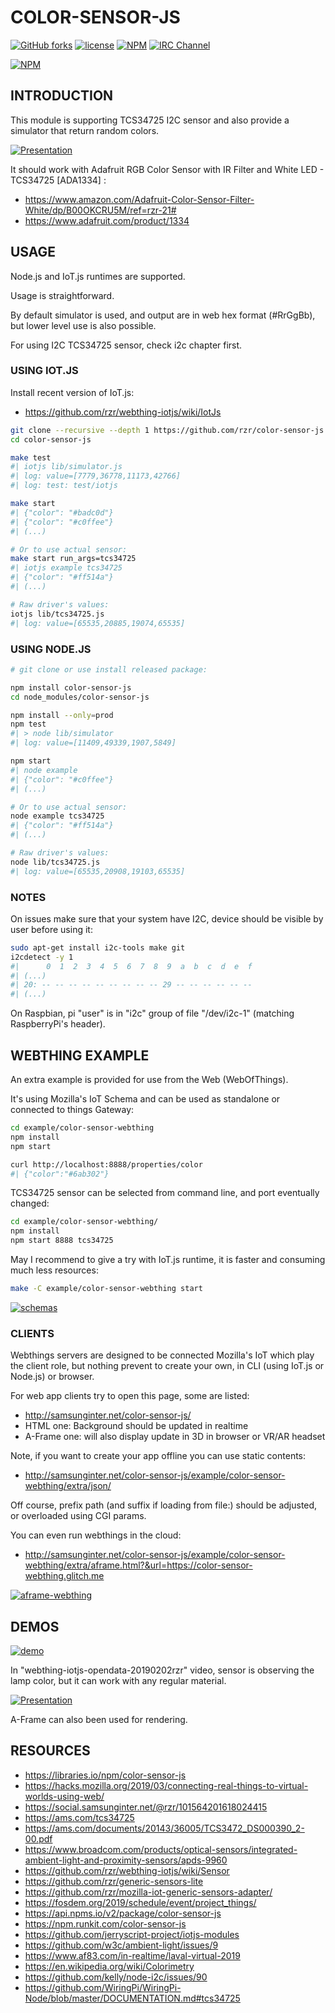 # COLOR-SENSOR-JS #

[![GitHub forks](https://img.shields.io/github/forks/rzr/color-sensor-js.svg?style=social&label=Fork&maxAge=2592000)](https://GitHub.com/rzr/color-sensor-js/network/)
[![license](https://img.shields.io/badge/license-Apache-2.0.svg)](LICENSE)
[![NPM](https://img.shields.io/npm/v/color-sensor-js.svg)](https://www.npmjs.com/package/color-sensor-js)
[![IRC Channel](https://img.shields.io/badge/chat-on%20freenode-brightgreen.svg)](https://kiwiirc.com/client/irc.freenode.net/#tizen)

[![NPM](https://nodei.co/npm/color-sensor-js.png)](https://npmjs.org/package/color-sensor-js)

## INTRODUCTION ##

This module is supporting TCS34725 I2C sensor
and also provide a simulator that return random colors.

[![Presentation](
https://camo.githubusercontent.com/a31c09f76b5309cc7fbf0122a271913a5c9d91a3/68747470733a2f2f696d6167652e736c696465736861726563646e2e636f6d2f776f7478722d3230313930333230727a722d3139303332313133333434362f39352f776f7478723230313930333230727a722d312d3633382e6a7067#./file/wotxr-20190320rzr.jpg
)](
http://www.slideshare.net/slideshow/embed_code/key/cPtJI8DNhzpE4#wotxr-20190320rzr
"WoTxR")

It should work with Adafruit RGB Color Sensor
with IR Filter and White LED - TCS34725 [ADA1334] :

* <https://www.amazon.com/Adafruit-Color-Sensor-Filter-White/dp/B00OKCRU5M/ref=rzr-21#>
* <https://www.adafruit.com/product/1334>

## USAGE ##

Node.js and IoT.js runtimes are supported.

Usage is straightforward.

By default simulator is used, and output are in web hex format (#RrGgBb),
but lower level use is also possible.

For using I2C TCS34725 sensor, check i2c chapter first.

### USING IOT.JS ###

Install recent version of IoT.js:

* <https://github.com/rzr/webthing-iotjs/wiki/IotJs>

```sh
git clone --recursive --depth 1 https://github.com/rzr/color-sensor-js
cd color-sensor-js

make test
#| iotjs lib/simulator.js
#| log: value=[7779,36778,11173,42766]
#| log: test: test/iotjs

make start
#| {"color": "#badc0d"}
#| {"color": "#c0ffee"}
#| (...)

# Or to use actual sensor:
make start run_args=tcs34725
#| iotjs example tcs34725
#| {"color": "#ff514a"}
#| (...)

# Raw driver's values:
iotjs lib/tcs34725.js
#| log: value=[65535,20885,19074,65535]

```

### USING NODE.JS ###

```sh
# git clone or use install released package:

npm install color-sensor-js
cd node_modules/color-sensor-js

npm install --only=prod
npm test
#| > node lib/simulator
#| log: value=[11409,49339,1907,5849]

npm start
#| node example
#| {"color": "#c0ffee"}
#| (...)

# Or to use actual sensor:
node example tcs34725
#| {"color": "#ff514a"}
#| (...)

# Raw driver's values:
node lib/tcs34725.js
#| log: value=[65535,20908,19103,65535]
```

### NOTES ###

On issues make sure that your system have I2C,
device should be visible by user before using it:

```sh
sudo apt-get install i2c-tools make git
i2cdetect -y 1
#|      0  1  2  3  4  5  6  7  8  9  a  b  c  d  e  f
#| (...)
#| 20: -- -- -- -- -- -- -- -- -- 29 -- -- -- -- -- --
#| (...)
```

On Raspbian, pi "user" is in "i2c" group of file "/dev/i2c-1"
(matching RaspberryPi's header).

## WEBTHING EXAMPLE ##

An extra example is provided for use from the Web (WebOfThings).

It's using Mozilla's IoT Schema and can be used as standalone
or connected to things Gateway:

```sh
cd example/color-sensor-webthing
npm install
npm start

curl http://localhost:8888/properties/color
#| {"color":"#6ab302"}
```

TCS34725 sensor can be selected from command line, and port eventually changed:

```sh
cd example/color-sensor-webthing/
npm install
npm start 8888 tcs34725
```

May I recommend to give a try with IoT.js runtime,
it is faster and consuming much less resources:

```sh
make -C example/color-sensor-webthing start
```

[![schemas](
http://image.slidesharecdn.com/iot-javascript-2019-fosdem-190206130525/95/iotjavascript2019fosdem-26-638.jpg
)](
https://www.slideshare.net/rzrfreefr/iotjavascript2019fosdem/26
"Schema")

### CLIENTS ###

Webthings servers are designed to be connected Mozilla's IoT
which play the client role, but nothing prevent to create your own,
in CLI (using IoT.js or Node.js) or browser.

For web app clients try to open this page, some are listed:

* <http://samsunginter.net/color-sensor-js/>
* HTML one: Background should be updated in realtime
* A-Frame one: will also display update in 3D in browser or VR/AR headset

Note, if you want to create your app offline you can use static contents:

* <http://samsunginter.net/color-sensor-js/example/color-sensor-webthing/extra/json/>

Off course, prefix path (and suffix if loading from file:) should be adjusted,
or overloaded using CGI params.

You can even run webthings in the cloud:

* <http://samsunginter.net/color-sensor-js/example/color-sensor-webthing/extra/aframe.html?&url=https://color-sensor-webthing.glitch.me>

[![aframe-webthing](
https://speakerd.s3.amazonaws.com/presentations/9d6091c2266448b88daab13082337882/slide_29.jpg#aframe-webthing
)](
http://purl.org/aframe-webthing#
"aframe-webthing")

## DEMOS ##

[![demo](
https://image.slidesharecdn.com/mozilla-things-fosdem-2019-190207162845/95/mozillathingsfosdem2019-24-638.jpg
)](
https://www.slideshare.net/rzrfreefr/mozillathingsfosdem2019/25
"Demo")

In "webthing-iotjs-opendata-20190202rzr" video, sensor is observing the lamp color,
but it can work with any regular material.

[![Presentation](
https://cf.mastohost.com/v1/AUTH_91eb37814936490c95da7b85993cc2ff/socialsamsunginternet/preview_cards/images/000/004/182/original/863b031e1ab0e255.jpeg
)](
https://social.samsunginter.net/@rzr/101564201618024415#
"WebThingIotJs"
)

A-Frame can also been used for rendering.

## RESOURCES ##

* <https://libraries.io/npm/color-sensor-js>
* <https://hacks.mozilla.org/2019/03/connecting-real-things-to-virtual-worlds-using-web/>
* <https://social.samsunginter.net/@rzr/101564201618024415>
* <https://ams.com/tcs34725>
* <https://ams.com/documents/20143/36005/TCS3472_DS000390_2-00.pdf>
* <https://www.broadcom.com/products/optical-sensors/integrated-ambient-light-and-proximity-sensors/apds-9960>
* <https://github.com/rzr/webthing-iotjs/wiki/Sensor>
* <https://github.com/rzr/generic-sensors-lite>
* <https://github.com/rzr/mozilla-iot-generic-sensors-adapter/>
* <https://fosdem.org/2019/schedule/event/project_things/>
* <https://api.npms.io/v2/package/color-sensor-js>
* <https://npm.runkit.com/color-sensor-js>
* <https://github.com/jerryscript-project/iotjs-modules>
* <https://github.com/w3c/ambient-light/issues/9>
* <https://www.af83.com/in-realtime/laval-virtual-2019>
* <https://en.wikipedia.org/wiki/Colorimetry>
* <https://github.com/kelly/node-i2c/issues/90>
* <https://github.com/WiringPi/WiringPi-Node/blob/master/DOCUMENTATION.md#tcs34725>
